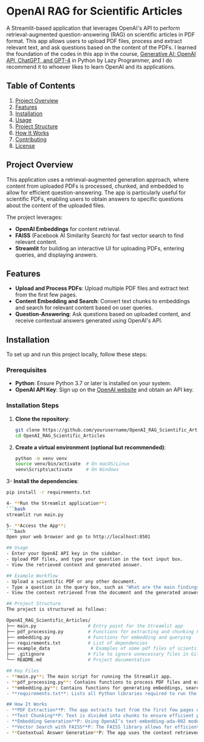 # OpenAI RAG for Scientific Articles

A Streamlit-based application that leverages OpenAI's API to perform retrieval-augmented question-answering (RAG) on scientific articles in PDF format. This app allows users to upload PDF files, process and extract relevant text, and ask questions based on the content of the PDFs. I learned the foundation of the codes in this app in the course, [Generative AI: OpenAI API, ChatGPT, and GPT-4](https://deeplearningcourses.com/c/genai-openai-chatgpt) in Python by Lazy Programmer, and I do recommend it to whoever likes to learn OpenAI and its applications. 

## Table of Contents

1. [Project Overview](#project-overview)
2. [Features](#features)
3. [Installation](#installation)
4. [Usage](#usage)
5. [Project Structure](#project-structure)
6. [How It Works](#how-it-works)
7. [Contributing](#contributing)
8. [License](#license)

## Project Overview

This application uses a retrieval-augmented generation approach, where content from uploaded PDFs is processed, chunked, and embedded to allow for efficient question-answering. The app is particularly useful for scientific PDFs, enabling users to obtain answers to specific questions about the content of the uploaded files.

The project leverages:
- **OpenAI Embeddings** for content retrieval.
- **FAISS** (Facebook AI Similarity Search) for fast vector search to find relevant content.
- **Streamlit** for building an interactive UI for uploading PDFs, entering queries, and displaying answers.

## Features

- **Upload and Process PDFs**: Upload multiple PDF files and extract text from the first few pages.
- **Content Embedding and Search**: Convert text chunks to embeddings and search for relevant content based on user queries.
- **Question-Answering**: Ask questions based on uploaded content, and receive contextual answers generated using OpenAI's API.
  
## Installation

To set up and run this project locally, follow these steps:

### Prerequisites

- **Python**: Ensure Python 3.7 or later is installed on your system.
- **OpenAI API Key**: Sign up on the [OpenAI website](https://beta.openai.com/signup/) and obtain an API key.

### Installation Steps

1. **Clone the repository**:
   ```bash
   git clone https://github.com/yourusername/OpenAI_RAG_Scientific_Articles.git
   cd OpenAI_RAG_Scientific_Articles
   
2. **Create a virtual environment (optional but recommended)**:
   ```bash
   python -m venv venv
   source venv/bin/activate  # On macOS/Linux
   venv\Scripts\activate     # On Windows

3- **Install the dependencies**:
  ```bash
  pip install -r requirements.txt

4- **Run the Streamlit application**:
  ```bash
  streamlit run main.py

5- **Access the App**:
  ```bash
  Open your web browser and go to http://localhost:8501

## Usage
- Enter your OpenAI API key in the sidebar.
- Upload PDF files, and type your question in the text input box.
- View the retrieved context and generated answer.

## Example Workflow
- Upload a scientific PDF or any other document.
- Type a question in the query box, such as "What are the main findings discussed in the paper?".
- View the context retrieved from the document and the generated answer.

## Project Structure
The project is structured as follows:

OpenAI_RAG_Scientific_Articles/      
├── main.py                   # Entry point for the Streamlit app    
├── pdf_processing.py         # Functions for extracting and chunking PDF text    
├── embedding.py              # Functions for embedding and querying    
├── requirements.txt          # List of dependencies   
├── example_data               # Examples of some pdf files of scientific articles     
├── .gitignore                # File to ignore unnecessary files in Git  
└── README.md                 # Project documentation   

## Key Files
- **main.py**: The main script for running the Streamlit app.    
- **pdf_processing.py**: Contains functions to process PDF files and extract text.      
- **embedding.py**: Contains functions for generating embeddings, searching content, and querying OpenAI's API.   
- **requirements.txt**: Lists all Python libraries required to run the app.     

## How It Works
- **PDF Extraction**P: The app extracts text from the first few pages of each uploaded PDF to get relevant content.
- **Text Chunking**P: Text is divided into chunks to ensure efficient processing and embedding.
- **Embedding Generation**P: Using OpenAI’s text-embedding-ada-002 model, each text chunk is converted into an embedding vector.
- **Vector Search with FAISS**P: The FAISS library allows for efficient searching through the embedding vectors to find relevant text chunks based on a user's question.
- **Contextual Answer Generation**P: The app uses the context retrieved from FAISS and generates an answer with OpenAI's API.
